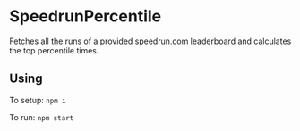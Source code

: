# SpeedrunPercentile

Fetches all the runs of a provided speedrun.com leaderboard
and calculates the top percentile times.

## Using

To setup: `npm i`

To run: `npm start`
